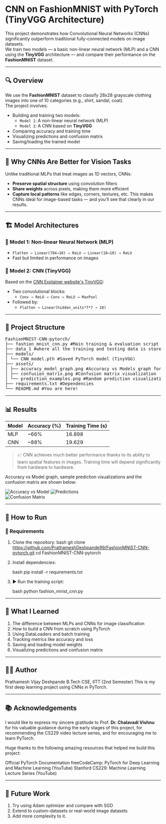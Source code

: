 # CNN on FashionMNIST with PyTorch (TinyVGG Architecture)

This project demonstrates how Convolutional Neural Networks (CNNs) significantly outperform traditional fully-connected models on image datasets.  
We train two models — a basic non-linear neural network (MLP) and a CNN using the **TinyVGG** architecture — and compare their performance on the **FashionMNIST** dataset.

---

## 🔍 Overview

We use the **FashionMNIST** dataset to classify 28x28 grayscale clothing images into one of 10 categories (e.g., shirt, sandal, coat).  
The project involves:

- Building and training two models:
  - `Model 1`: A non-linear neural network (MLP)
  - `Model 2`: A CNN based on **TinyVGG**
- Comparing accuracy and training time
- Visualizing predictions and confusion matrix
- Saving/loading the trained model

---

## 🧠 Why CNNs Are Better for Vision Tasks

Unlike traditional MLPs that treat images as 1D vectors, CNNs:
- **Preserve spatial structure** using convolution filters
- **Share weights** across pixels, making them more efficient
- **Capture local patterns** like edges, corners, textures, etc.
This makes CNNs ideal for image-based tasks — and you’ll see that clearly in our results.

---

## 🏗️ Model Architectures

### 🔹 Model 1: Non-linear Neural Network (MLP)
- `Flatten → Linear(784→10) → ReLU → Linear(10→10) → ReLU`
- Fast but limited in performance on images

### 🔹 Model 2: CNN (TinyVGG)
Based on the [CNN Explainer website's TinyVGG](https://poloclub.github.io/cnn-explainer/):
- Two convolutional blocks:
  - `Conv → ReLU → Conv → ReLU → MaxPool`
- Followed by:
  - `Flatten → Linear(hidden_units*7*7 → 10)`

---

## 📁 Project Structure
<pre>
FashionMNIST-CNN-pytorch/
├── fashion_mnist_cnn.py #Main training & evaluation script
├── data_1 #where all the training and testing data is stored (if folder not found it will get created once runned)
├── models/
│ └── CNN_model.pth #Saved PyTorch model (TinyVGG)
├── assets/
│ ├── accuracy_model_graph.png #Accuracy vs Models graph for accuracy comparison
│ ├── confusion_matrix.png #Confusion matrix visualization
│ └── prediction_examples.png #Random prediction visualization
├── requirements.txt #Dependencies
└── README.md #You are here!
</pre>

---

## 📊 Results

| Model   | Accuracy (%) | Training Time (s) |
|---------|--------------|-------------------|
| MLP     | ~66%         | 16.898            |
| CNN     | ~88%         | 19.629            |

> 📈 CNN achieves much better performance thanks to its ability to learn spatial features in images.
Training time will depend significantly from hardware to hardware.

Accuracy vs Model graph, sample prediction visualizations and the confusion matrix are shown below:

![Accuracy vs Model](assets/accuracy_model_graph.png)
![Predictions](assets/prediction_examples.png)  
![Confusion Matrix](assets/confusion_matrix.png)

---

## 🚀 How to Run

### 🔧 Requirements
1. Clone the repository:
    bash
    git clone https://github.com/PrathameshDeshpande99/FashionMNIST-CNN-pytorch.git
    cd FashionMNIST-CNN-pytorch

2. Install dependencies:

    bash
    pip install -r requirements.txt


3. ▶️ Run the training script:

    bash
    python fashion_mnist_cnn.py

---

## 🧠 What I Learned
1. The difference between MLPs and CNNs for image classification
2. How to build a CNN from scratch using PyTorch
3. Using DataLoaders and batch training
4. Tracking metrics like accuracy and loss
5. Saving and loading model weights
6. Visualizing predictions and confusion matrix

---

## 🧑‍💻 Author
Prathamesh Vijay Deshpande
B.Tech CSE, IITT (2nd Semester)
This is my first deep learning project using CNNs in PyTorch.

---

## 📚 Acknowledgements
I would like to express my sincere gratitude to Prof. **Dr. Chalavadi Vishnu** for his valuable guidance during the early stages of this project, for recommending the CS229 video lecture series, and for encouraging me to learn PyTorch.

Huge thanks to the following amazing resources that helped me build this project:

Official PyTorch Documentation
freeCodeCamp: PyTorch for Deep Learning and Machine Learning (YouTube)
Stanford CS229: Machine Learning Lecture Series (YouTube)

---

## 📌 Future Work
1. Try using Adam optimizer and compare with SGD
2. Extend to custom-datasets or real-world image datasets
3. Add more complexity to it.